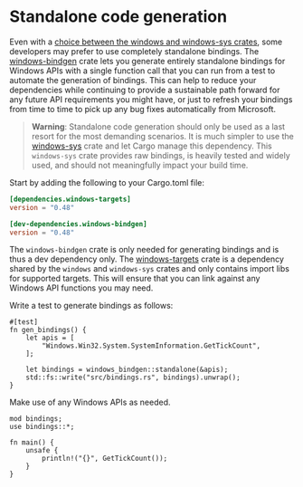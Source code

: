 # Standalone code generation

Even with a [choice between the windows and windows-sys crates](windows-or-windows-sys.md), some developers may prefer to use completely standalone bindings. The [windows-bindgen](https://crates.io/crates/windows-bindgen) crate lets you generate entirely standalone bindings for Windows APIs with a single function call that you can run from a test to automate the generation of bindings. This can help to reduce your dependencies while continuing to provide a sustainable path forward for any future API requirements you might have, or just to refresh your bindings from time to time to pick up any bug fixes automatically from Microsoft.

> **Warning**: Standalone code generation should only be used as a last resort for the most demanding scenarios. It is much simpler to use the [windows-sys](https://crates.io/crates/windows-sys) crate and let Cargo manage this dependency. This `windows-sys` crate provides raw bindings, is heavily tested and widely used, and should not meaningfully impact your build time. 

Start by adding the following to your Cargo.toml file:

```toml
[dependencies.windows-targets]
version = "0.48"

[dev-dependencies.windows-bindgen]
version = "0.48"
```

The `windows-bindgen` crate is only needed for generating bindings and is thus a dev dependency only. The [windows-targets](https://crates.io/crates/windows-targets) crate is a dependency shared by the `windows` and `windows-sys` crates and only contains import libs for supported targets. This will ensure that you can link against any Windows API functions you may need. 

Write a test to generate bindings as follows:

```rust,no_run
#[test]
fn gen_bindings() {
    let apis = [
        "Windows.Win32.System.SystemInformation.GetTickCount",
    ];

    let bindings = windows_bindgen::standalone(&apis);
    std::fs::write("src/bindings.rs", bindings).unwrap();
}
```

Make use of any Windows APIs as needed.

```rust,no_run,ignore
mod bindings;
use bindings::*;

fn main() {
    unsafe {
        println!("{}", GetTickCount());
    }
}
```
